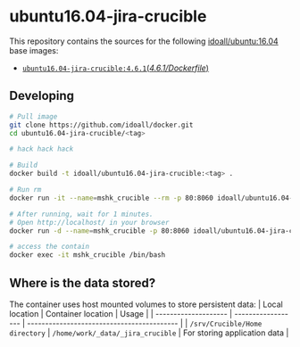 
ubuntu16.04-jira-crucible
=============

This repository contains the sources for the following [idoall/ubuntu:16.04](https://hub.docker.com/r/idoall/ubuntu/) base images:
- [`ubuntu16.04-jira-crucible:4.6.1`(*4.6.1/Dockerfile*)](https://github.com/idoall/docker/blob/master/ubuntu16.04-jira-crucible/4.6.1/Dockerfile)



## Developing

```bash
# Pull image
git clone https://github.com/idoall/docker.git
cd ubuntu16.04-jira-crucible/<tag>

# hack hack hack

# Build
docker build -t idoall/ubuntu16.04-jira-crucible:<tag> .

# Run rm
docker run -it --name=mshk_crucible --rm -p 80:8060 idoall/ubuntu16.04-jira-crucible:<tag>

# After running, wait for 1 minutes.
# Open http://localhost/ in your browser
docker run -d --name=mshk_crucible -p 80:8060 idoall/ubuntu16.04-jira-crucible:<tag>

# access the contain
docker exec -it mshk_crucible /bin/bash
```


## Where is the data stored?

The container uses host mounted volumes to store persistent data:
| Local location       | Container location | Usage                                      |
| -------------------- | ------------------ | ------------------------------------------ |
| `/srv/Crucible/Home directory`   | `/home/work/_data/_jira_crucible`  | For storing application data               |

